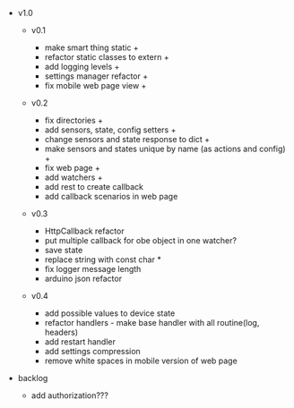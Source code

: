 - v1.0
    - v0.1
        - make smart thing static +
        - refactor static classes to extern +
        - add logging levels +
        - settings manager refactor +
        - fix mobile web page view +

    - v0.2
        - fix directories +
        - add sensors, state, config setters +
        - change sensors and state response to dict +
        - make sensors and states unique by name (as actions and config) +
        - fix web page + 
        - add watchers +
        - add rest to create callback
        - add callback scenarios in web page
        
    - v0.3
        - HttpCallback refactor
        - put multiple callback for obe object in one watcher?
        - save state
        - replace string with const char *
        - fix logger message length
        - arduino json refactor

    - v0.4
        - add possible values to device state
        - refactor handlers - make base handler with all routine(log, headers)
        - add restart handler
        - add settings compression
        - remove white spaces in mobile version of web page

- backlog
    - add authorization???
